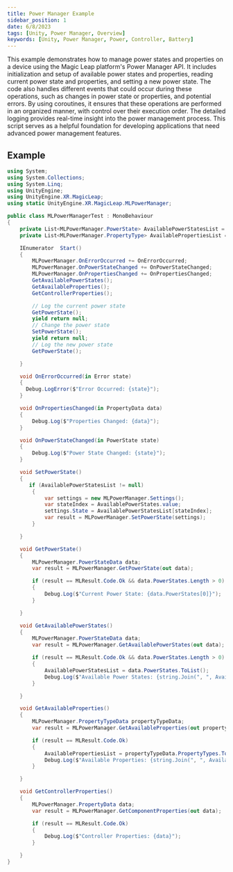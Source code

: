 ```yaml
---
title: Power Manager Example
sidebar_position: 1
date: 6/8/2023
tags: [Unity, Power Manager, Overview]
keywords: [Unity, Power Manager, Power, Controller, Battery]
---
```


This example demonstrates how to manage power states and properties on a device using the Magic Leap platform's Power Manager API. It includes initialization and setup of available power states and properties, reading current power state and properties, and setting a new power state. The code also handles different events that could occur during these operations, such as changes in power state or properties, and potential errors. By using coroutines, it ensures that these operations are performed in an organized manner, with control over their execution order. The detailed logging provides real-time insight into the power management process. This script serves as a helpful foundation for developing applications that need advanced power management features.

## Example

```csharp
using System;
using System.Collections;
using System.Linq;
using UnityEngine;
using UnityEngine.XR.MagicLeap;
using static UnityEngine.XR.MagicLeap.MLPowerManager;

public class MLPowerManagerTest : MonoBehaviour
{
    private List<MLPowerManager.PowerState> AvailablePowerStatesList = null;
    private List<MLPowerManager.PropertyType> AvailablePropertiesList = null;

    IEnumerator  Start()
    {
        MLPowerManager.OnErrorOccurred += OnErrorOccurred;
        MLPowerManager.OnPowerStateChanged += OnPowerStateChanged;
        MLPowerManager.OnPropertiesChanged += OnPropertiesChanged;
        GetAvailablePowerStates();
        GetAvailableProperties();
        GetControllerProperties();

        // Log the current power state
        GetPowerState();
        yield return null;
        // Change the power state
        SetPowerState();
        yield return null;
        // Log the new power state
        GetPowerState();

    }

    void OnErrorOccurred(in Error state)
    {
      Debug.LogError($"Error Occurred: {state}");
    }

    void OnPropertiesChanged(in PropertyData data)
    {
        Debug.Log($"Properties Changed: {data}");
    }

    void OnPowerStateChanged(in PowerState state)
    {
        Debug.Log($"Power State Changed: {state}");
    }

    void SetPowerState()
    {
       if (AvailablePowerStatesList != null)
        {
            var settings = new MLPowerManager.Settings();
            var stateIndex = AvailablePowerStates.value;
            settings.State = AvailablePowerStatesList[stateIndex];
            var result = MLPowerManager.SetPowerState(settings);
        }

    }

    void GetPowerState()
    {
        MLPowerManager.PowerStateData data;
        var result = MLPowerManager.GetPowerState(out data);

        if (result == MLResult.Code.Ok && data.PowerStates.Length > 0)
        {
            Debug.Log($"Current Power State: {data.PowerStates[0]}");
        }

    }

    void GetAvailablePowerStates()
    {
        MLPowerManager.PowerStateData data;
        var result = MLPowerManager.GetAvailablePowerStates(out data);

        if (result == MLResult.Code.Ok && data.PowerStates.Length > 0)
        {
            AvailablePowerStatesList = data.PowerStates.ToList();
            Debug.Log($"Available Power States: {string.Join(", ", AvailablePowerStatesList)}");
        }

    }

    void GetAvailableProperties()
    {
        MLPowerManager.PropertyTypeData propertyTypeData;
        var result = MLPowerManager.GetAvailableProperties(out propertyTypeData);

        if (result == MLResult.Code.Ok)
        {
            AvailablePropertiesList = propertyTypeData.PropertyTypes.ToList();
            Debug.Log($"Available Properties: {string.Join(", ", AvailablePropertiesList)}");
        }

    }

    void GetControllerProperties()
    {
        MLPowerManager.PropertyData data;
        var result = MLPowerManager.GetComponentProperties(out data);

        if (result == MLResult.Code.Ok)
        {
            Debug.Log($"Controller Properties: {data}");
        }

    }
}
```
